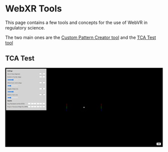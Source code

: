 # WebXR Tools
This page contains a few tools and concepts for the use of WebVR in regulatory science.

The two main ones are the [Custom Pattern Creator tool](https://github.com/brendanc490/WebVR-Test-Patterns/tree/main/Custom) and the [TCA Test tool](https://github.com/brendanc490/WebVR-Test-Patterns/tree/main/TCA)




## TCA Test

![plot](Images/tca.PNG)
